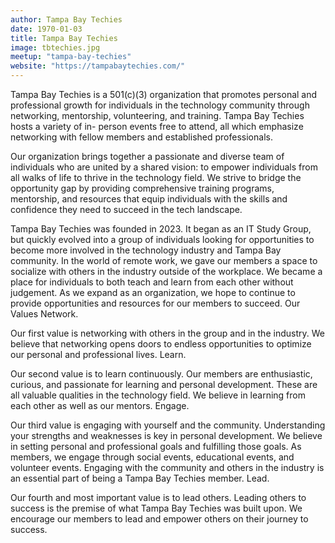 ```yaml
---
author: Tampa Bay Techies
date: 1970-01-03
title: Tampa Bay Techies
image: tbtechies.jpg
meetup: "tampa-bay-techies"
website: "https://tampabaytechies.com/"
---
```


Tampa Bay Techies is a 501(c)(3) organization that promotes personal and professional growth for individuals in the technology community through networking, mentorship, volunteering, and training. Tampa Bay Techies hosts a variety of in- person events free to attend, all which emphasize networking with fellow members and established professionals. 

Our organization brings together a passionate and diverse team of individuals who are united by a shared vision: to empower individuals from all walks of life to thrive in the technology field. We strive to bridge the opportunity gap by providing comprehensive training programs, mentorship, and resources that equip individuals with the skills and confidence they need to succeed in the tech landscape.


Tampa Bay Techies was founded in 2023. It began as an IT Study Group, but quickly evolved into a group of individuals looking for opportunities to become more involved in the technology industry and Tampa Bay community. In the world of remote work, we gave our members a space to socialize with others in the industry outside of the workplace. We became a place for individuals to both teach and learn from each other without judgement. As we expand as an organization, we hope to continue to provide opportunities and resources for our members to succeed.
Our Values
Network.

Our first value is networking with others in the group and in the industry. We believe that networking opens doors to endless opportunities to optimize our personal and professional lives.
Learn.

Our second value is to learn continuously. Our members are enthusiastic, curious, and passionate for learning and personal development. These are all valuable qualities in the technology field. We believe in learning from each other as well as our mentors.
Engage.

Our third value is engaging with yourself and the community. Understanding your strengths and weaknesses is key in personal development. We believe in setting personal and professional goals and fulfilling those goals. As members, we engage through social events, educational events, and volunteer events. Engaging with the community and others in the industry is an essential part of being a Tampa Bay Techies member.
Lead.

Our fourth and most important value is to lead others. Leading others to success is the premise of what Tampa Bay Techies was built upon. We encourage our members to lead and empower others on their journey to success. 